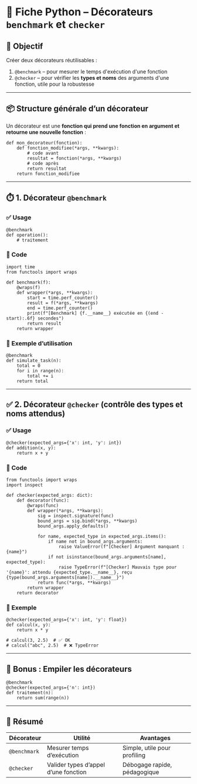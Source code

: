 
# 🧩 Fiche Python – Décorateurs `benchmark` et `checker`

## 🎯 Objectif

Créer deux décorateurs réutilisables :

1. `@benchmark` – pour mesurer le temps d'exécution d'une fonction
2. `@checker` – pour vérifier les **types et noms** des arguments d'une fonction, utile pour la robustesse

---

## 📦 Structure générale d’un décorateur

Un décorateur est une **fonction qui prend une fonction en argument et retourne une nouvelle fonction** :

```
def mon_decorateur(fonction):
    def fonction_modifiee(*args, **kwargs):
        # code avant
        resultat = fonction(*args, **kwargs)
        # code après
        return resultat
    return fonction_modifiee
```

---

## ⏱️ 1. Décorateur `@benchmark`

### ✅ Usage

```
@benchmark
def operation():
    # traitement
```

### 🧪 Code

```
import time
from functools import wraps

def benchmark(f):
    @wraps(f)
    def wrapper(*args, **kwargs):
        start = time.perf_counter()
        result = f(*args, **kwargs)
        end = time.perf_counter()
        print(f"[Benchmark] {f.__name__} exécutée en {(end - start):.6f} secondes")
        return result
    return wrapper
```

### 🧪 Exemple d’utilisation

```
@benchmark
def simulate_task(n):
    total = 0
    for i in range(n):
        total += i
    return total
```

---

## ✅ 2. Décorateur `@checker` (contrôle des types et noms attendus)

### ✅ Usage

```
@checker(expected_args={'x': int, 'y': int})
def addition(x, y):
    return x + y
```

### 🧪 Code

```
from functools import wraps
import inspect

def checker(expected_args: dict):
    def decorator(func):
        @wraps(func)
        def wrapper(*args, **kwargs):
            sig = inspect.signature(func)
            bound_args = sig.bind(*args, **kwargs)
            bound_args.apply_defaults()

            for name, expected_type in expected_args.items():
                if name not in bound_args.arguments:
                    raise ValueError(f"[Checker] Argument manquant : {name}")
                if not isinstance(bound_args.arguments[name], expected_type):
                    raise TypeError(f"[Checker] Mauvais type pour '{name}': attendu {expected_type.__name__}, reçu {type(bound_args.arguments[name]).__name__}")
            return func(*args, **kwargs)
        return wrapper
    return decorator
```

### 🧪 Exemple

```
@checker(expected_args={'x': int, 'y': float})
def calcul(x, y):
    return x * y

# calcul(3, 2.5)  # ✅ OK
# calcul("abc", 2.5)  # ❌ TypeError
```

---

## 🧠 Bonus : Empiler les décorateurs

```
@benchmark
@checker(expected_args={'n': int})
def traitement(n):
    return sum(range(n))
```

---

## 📌 Résumé

| Décorateur   | Utilité                              | Avantages                    |
| ------------ | ------------------------------------ | ---------------------------- |
| `@benchmark` | Mesurer temps d’exécution            | Simple, utile pour profiling |
| `@checker`   | Valider types d’appel d’une fonction | Débogage rapide, pédagogique |
